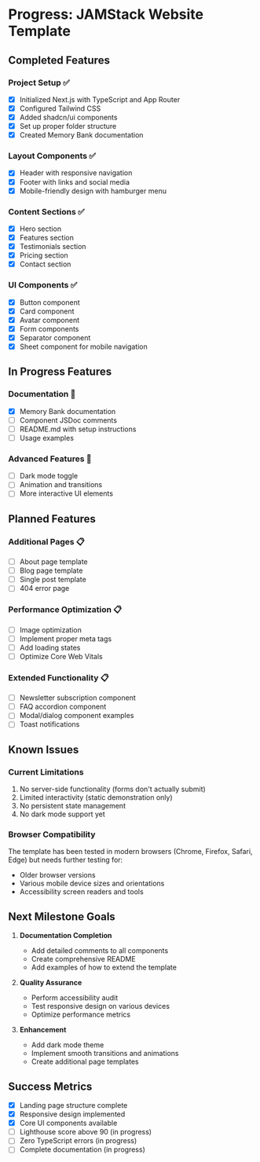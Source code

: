 # Progress: JAMStack Website Template

## Completed Features

### Project Setup ✅
- [x] Initialized Next.js with TypeScript and App Router
- [x] Configured Tailwind CSS
- [x] Added shadcn/ui components
- [x] Set up proper folder structure
- [x] Created Memory Bank documentation

### Layout Components ✅
- [x] Header with responsive navigation
- [x] Footer with links and social media
- [x] Mobile-friendly design with hamburger menu

### Content Sections ✅
- [x] Hero section
- [x] Features section
- [x] Testimonials section
- [x] Pricing section
- [x] Contact section

### UI Components ✅
- [x] Button component
- [x] Card component
- [x] Avatar component
- [x] Form components
- [x] Separator component
- [x] Sheet component for mobile navigation

## In Progress Features

### Documentation 🔄
- [x] Memory Bank documentation
- [ ] Component JSDoc comments
- [ ] README.md with setup instructions
- [ ] Usage examples

### Advanced Features 🔄
- [ ] Dark mode toggle
- [ ] Animation and transitions
- [ ] More interactive UI elements

## Planned Features

### Additional Pages 📋
- [ ] About page template
- [ ] Blog page template
- [ ] Single post template
- [ ] 404 error page

### Performance Optimization 📋
- [ ] Image optimization
- [ ] Implement proper meta tags
- [ ] Add loading states
- [ ] Optimize Core Web Vitals

### Extended Functionality 📋
- [ ] Newsletter subscription component
- [ ] FAQ accordion component
- [ ] Modal/dialog component examples
- [ ] Toast notifications

## Known Issues

### Current Limitations
1. No server-side functionality (forms don't actually submit)
2. Limited interactivity (static demonstration only)
3. No persistent state management
4. No dark mode support yet

### Browser Compatibility
The template has been tested in modern browsers (Chrome, Firefox, Safari, Edge) but needs further testing for:
- Older browser versions
- Various mobile device sizes and orientations
- Accessibility screen readers and tools

## Next Milestone Goals

1. **Documentation Completion**
   - Add detailed comments to all components
   - Create comprehensive README
   - Add examples of how to extend the template

2. **Quality Assurance**
   - Perform accessibility audit
   - Test responsive design on various devices
   - Optimize performance metrics

3. **Enhancement**
   - Add dark mode theme
   - Implement smooth transitions and animations
   - Create additional page templates

## Success Metrics

- [x] Landing page structure complete
- [x] Responsive design implemented
- [x] Core UI components available
- [ ] Lighthouse score above 90 (in progress)
- [ ] Zero TypeScript errors (in progress)
- [ ] Complete documentation (in progress)
